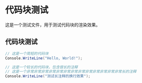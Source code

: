 # 代码块测试

这是一个测试文件，用于测试代码块的渲染效果。

## 代码块测试

```csharp
// 这是一个简短的代码块
Console.WriteLine("Hello, World!");
```

```csharp
// 这是一个较长的代码块，包含很长的注释
// 这是一个非常非常非常非常非常非常非常非常非常非常非常非常非常长的注释
Console.WriteLine("测试长注释的换行效果");